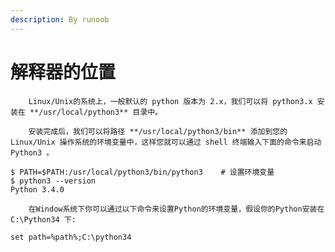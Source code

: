 ```yaml
---
description: By runoob
---
```


# 解释器的位置

        Linux/Unix的系统上，一般默认的 python 版本为 2.x，我们可以将 python3.x 安装在 **/usr/local/python3** 目录中。

        安装完成后，我们可以将路径 **/usr/local/python3/bin** 添加到您的 Linux/Unix 操作系统的环境变量中，这样您就可以通过 shell 终端输入下面的命令来启动 Python3 。

```text
$ PATH=$PATH:/usr/local/python3/bin/python3    # 设置环境变量
$ python3 --version
Python 3.4.0
```

        在Window系统下你可以通过以下命令来设置Python的环境变量，假设你的Python安装在 C:\Python34 下:

```text
set path=%path%;C:\python34
```

